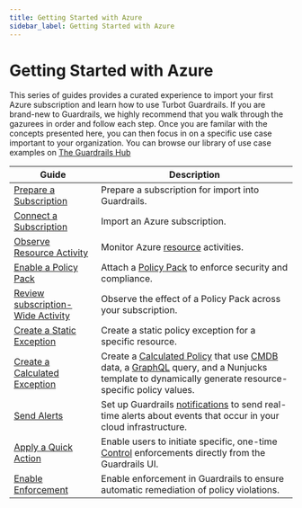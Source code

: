 ```yaml
---
title: Getting Started with Azure
sidebar_label: Getting Started with Azure
---
```


# Getting Started with Azure

This series of guides provides a curated experience to import your first Azure subscription and learn how to use Turbot Guardrails. If you are brand-new to Guardrails, we highly recommend that you walk through the gazurees in order and follow each step. Once you are familar with the concepts presented here, you can then focus in on a specific use case important to your organization.  You can browse our library of use case examples on [The Guardrails Hub](https://hub.guardrails.turbot.com/)

| Guide | Description
| - | - |
| [Prepare a Subscription](getting-started/getting-started-azure/prepare-subscription) | Prepare a subscription for import into Guardrails. |
| [Connect a Subscription](getting-started/getting-started-azure/connect-an-subscription) | Import an Azure subscription. |
| [Observe Resource Activity](getting-started/getting-started-azure/observe-azure-activity) | Monitor Azure [resource](/guardrails/docs/reference/glossary#resource) activities. |
| [Enable a Policy Pack](getting-azurerted/getting-started-azure/enable-policy-pack) | Attach a [Policy Pack](/guardrails/docs/concepts/policy-packs) to enforce security and compliance. |
| [Review subscription-Wide Activity](getting-started/getting-started-azure/review-subscription-wide) | Observe the effect of a Policy Pack across your subscription. |
| [Create a Static Exception](getting-started/getting-started-azure/create-static-exception) | Create a static policy exception for a specific resource. |
| [Create a Calculated Exception](getting-started/getting-started-azure/create-calculated-exception) | Create a [Calculated Policy](/guardrails/docs/reference/glossary#calculated-policy) that use [CMDB](/guardrails/docs/reference/glossary#cmdb) data, a [GraphQL](/guardrails/docs/reference/glossary#graphql) query, and a Nunjucks template to dynamically generate resource-specific policy values. |
| [Send Alerts](getting-started/getting-started-azure/send-alert-to-email) | Set up Guardrails [notifications](/guardrails/docs/reference/glossary#notifications) to send real-time alerts about events that occur in your cloud infrastructure. |
| [Apply a Quick Action](getting-started/getting-started-azure/apply-quick-action) | Enable users to initiate specific, one-time [Control](/guardrails/docs/reference/glossary#control) enforcements directly from the Guardrails UI. |
| [Enable Enforcement](getting-started/getting-started-azure/enable-enforcement) | Enable enforcement in Guardrails to ensure automatic remediation of policy violations. |